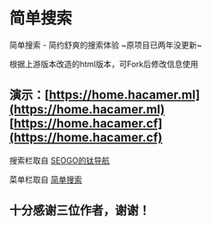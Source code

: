 # 简单搜索

简单搜索 - 简约舒爽的搜索体验 ~原项目已两年没更新~

根据上游版本改造的html版本，可Fork后修改信息使用

演示：[https://home.hacamer.ml](https://home.hacamer.ml)
[https://home.hacamer.cf](https://home.hacamer.cf)
---


搜索栏取自 [SEOGO的钛导航](https://www.seogo.me/)

菜单栏取自 [简单搜索](https://github.com/5iux/sou)  


## 十分感谢三位作者，谢谢！
